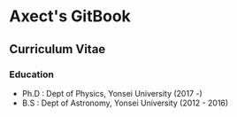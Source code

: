 # Axect's GitBook

## Curriculum Vitae

### Education

* Ph.D : Dept of Physics, Yonsei University (2017 -)
* B.S : Dept of Astronomy, Yonsei University (2012 - 2016)

